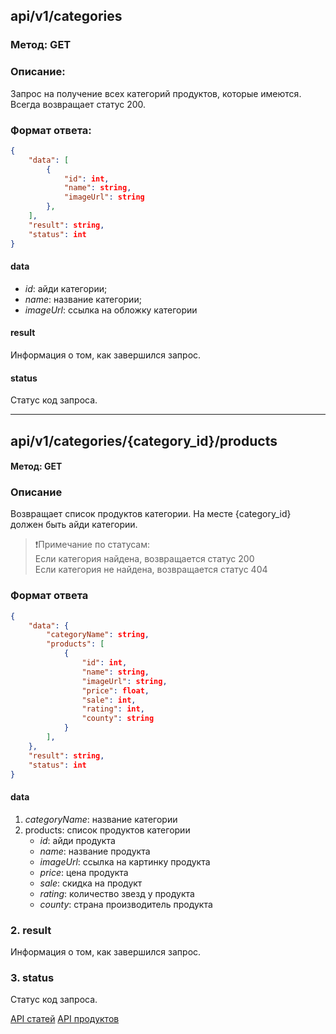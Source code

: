 ## api/v1/categories
### Метод: GET

### Описание:

Запрос на получение всех категорий продуктов, которые имеются. Всегда возвращает статус 200.

### Формат ответа:

```json
{
	"data": [
		{
			"id": int,
			"name": string,
			"imageUrl": string
		},
	],
	"result": string,
	"status": int
}
```


#### data
- *id*: айди категории;
- *name*: название категории;
- *imageUrl*: ссылка на обложку категории

#### result 
Информация о том, как завершился запрос.

#### status
Статус код запроса.

---

## api/v1/categories/{category_id}/products
#### Метод: GET

### Описание

Возвращает список продуктов категории. На месте {category_id} должен быть айди категории.

>❗Примечание по статусам: <br>
> Если категория найдена, возвращается статус 200 <br>
> Если категория не найдена, возвращается статус 404


### Формат ответа

```json 
{
	"data": {
		"categoryName": string,
		"products": [
			{
				"id": int,
				"name": string,
				"imageUrl": string,
				"price": float,
				"sale": int,
				"rating": int,
				"county": string
			}
		],
	},
	"result": string,
	"status": int
}
```


#### data
1. *categoryName*: название категории
2. products: список продуктов категории
	- *id*: айди продукта
	- *name*: название продукта
	- *imageUrl*: ссылка на картинку продукта
	- *price*: цена продукта
	- *sale*: скидка на продукт
	- *rating*: количество звезд у продукта
	- *county*: страна производитель продукта

### 2. result
Информация о том, как завершился запрос.

### 3. status
Статус код запроса.

<a href="/help/articles" class="button">API статей</a>
<a href="/help/products" class="button">API продуктов</a>